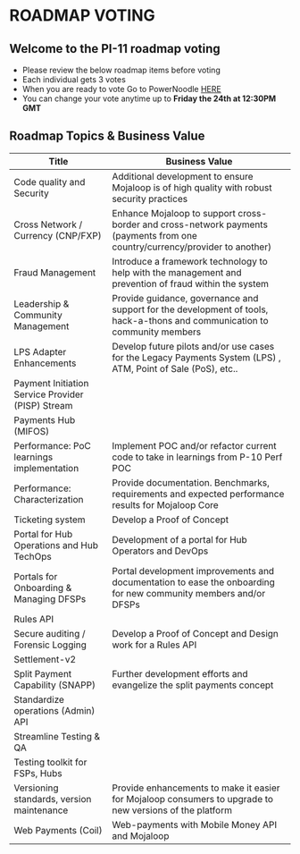 # ROADMAP VOTING 

## Welcome to the PI-11 roadmap voting   
- Please review the below roadmap items before voting 
- Each individual gets 3 votes
- When you are ready to vote Go to PowerNoodle [HERE](https://app.powernoodle.com/PN/B234B12CCED3)
- You can change your vote anytime up to **Friday the 24th at 12:30PM GMT**

## Roadmap Topics & Business Value

| Title                                                                              | Business Value                                                                                                               |
| ---------------------------------------------------------------------------------- | ---------------------------------------------------------------------------------------------------------------------------- |
| Code quality and Security                                                          | Additional development to ensure Mojaloop is of high quality with robust security practices                                  |
| Cross Network / Currency (CNP/FXP)                                                 | Enhance Mojaloop to support cross-border and cross-network payments (payments from one country/currency/provider to another) |
| Fraud Management                                                                   | Introduce a framework technology to help with the management and prevention of fraud within the system                       |
| Leadership & Community Management | Provide guidance, governance and support for the development of tools, hack-a-thons and communication to community members   |
| LPS Adapter Enhancements                            | Develop future pilots and/or use cases for the Legacy Payments System (LPS) , ATM, Point of Sale (PoS), etc..                                                                                                                            |
| Payment Initiation Service Provider (PISP) Stream                                  |                                                                                                                              |
| Payments Hub (MIFOS)                                                               |                                                                                                                              |
| Performance: PoC learnings implementation           | Implement POC and/or refactor current code to take in learnings from P-10 Perf POC                                           |
| Performance: Characterization                                                      | Provide documentation. Benchmarks, requirements and expected performance results for Mojaloop Core                           |
| Ticketing system                                                                   | Develop a Proof of Concept                                                                                                   |
| Portal for Hub Operations and Hub TechOps                                          | Development of a portal for Hub Operators and DevOps                                                                         |
| Portals for Onboarding & Managing DFSPs                                            | Portal development improvements and documentation to ease the onboarding for new community members and/or DFSPs              |
| Rules API                                                                          |                                                                                                                              |
| Secure auditing / Forensic Logging                                                 | Develop a Proof of Concept and Design work for a Rules API                                                                   |
| Settlement-v2                                                                      |                                                                                                                              |
| Split Payment Capability (SNAPP)                                                   | Further development efforts and evangelize the split payments concept                                                        |
| Standardize operations (Admin) API                                                 |                                                                                                                              |
| Streamline Testing & QA                                                            |                                                                                                                              |
| Testing toolkit for FSPs, Hubs                                                     |                                                                                                                              |
| Versioning standards, version maintenance                                          | Provide enhancements to make it easier for Mojaloop consumers to upgrade to new versions of the platform                     |
| Web Payments (Coil)                                                                | Web-payments with Mobile Money API and Mojaloop                                                                              |

